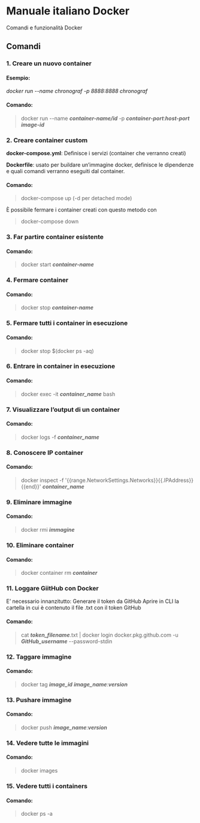 # Manuale italiano Docker
Comandi e funzionalità Docker

## Comandi

### 1. Creare un nuovo container
#### Esempio:

_docker run --name chronograf -p 8888:8888 chronograf_

#### Comando:
> docker run --name **_container-name/id_** -p **_container-port_**:**_host-port_** **_image-id_**

### 2. Creare container custom
**docker-compose.yml**: Definisce i servizi (container che verranno creati)

**Dockerfile**: usato per buildare un’immagine docker, definisce le dipendenze e quali comandi verranno eseguiti dal container.

#### Comando:
> docker-compose up (-d per detached mode)

È possibile fermare i container creati con questo metodo con

> docker-compose down

### 3. Far partire container esistente
#### Comando:
> docker start **_container-name_**

### 4. Fermare container
#### Comando:
> docker stop **_container-name_**

### 5. Fermare tutti i container in esecuzione
#### Comando:
> docker stop $(docker ps -aq)

### 6. Entrare in container in esecuzione
#### Comando:
> docker exec -it **_container_name_** bash

### 7. Visualizzare l’output di un container
#### Comando:
> docker logs -f **_container_name_**

### 8. Conoscere IP container
#### Comando:
> docker inspect -f '{{range.NetworkSettings.Networks}}{{.IPAddress}}{{end}}' **_container_name_**

### 9. Eliminare immagine
#### Comando:
> docker rmi **_immagine_**

### 10. Eliminare container
#### Comando:
> docker container rm **_container_**

### 11. Loggare GiitHub con Docker
E’ necessario innanzitutto:
Generare il token da GitHub
Aprire in CLI la cartella in cui è contenuto il file .txt con il token GitHub
#### Comando:
> cat **_token_filename_**.txt | docker login docker.pkg.github.com -u **_GitHub_username_** --password-stdin

### 12. Taggare immagine
#### Comando:
> docker tag **_image_id_** **_image_name_**:**_version_**

### 13. Pushare immagine
#### Comando:
> docker push **_image_name_**:**_version_**

### 14. Vedere tutte le immagini
#### Comando:
> docker images

### 15. Vedere tutti i containers
#### Comando:
> docker ps -a

